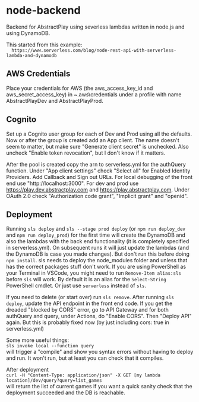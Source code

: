 # node-backend
Backend for AbstractPlay using severless lambdas written in node.js and using DynamoDB.

This started from this example:  
```  https://www.serverless.com/blog/node-rest-api-with-serverless-lambda-and-dynamodb```

## AWS Credentials
Place your credentials for AWS (the aws_access_key_id and aws_secret_access_key) in ~\.aws\credentials under a profile with name AbstractPlayDev and AbstractPlayProd.

## Cognito 
Set up a Cognito user group for each of Dev and Prod using all the defaults. Now or after the group is created add an App client. The name doesn't seem to matter, but make sure "Generate client secret" is unchecked. Also uncheck "Enable token revocation", but I don't know if it matters. 

After the pool is created copy the arn to serverless.yml for the authQuery function. Under "App client settings" check "Select all" for Enabled Identity Providers. Add Callback and Sign out URLs. For local debugging of the front end use "http://localhost:3000". For dev and prod use https://play.dev.abstractplay.com and https://play.abstractplay.com. Under OAuth 2.0 check "Authorization code grant", "Implicit grant" and "openid".

## Deployment
Running
```sls deploy```
and
```sls --stage prod deploy```
(or `npm run deploy_dev` and `npm run deploy_prod`) for the first time will create the DynamoDB and also the lambdas with the back end functionality (it is completely specified in serverless.yml). On subsequent runs it will just update the lambdas (and the DynamoDB is case you made changes).
But don't run this before doing ```npm install```. sls needs to deploy the node_modules folder and unless that has the correct packages stuff don't work. If you are using PowerShell as your Terminal in VSCode, you might need to run `Remove-Item alias:sls` before `sls` will work. By default it is an alias for the `Select-String` PowerShell cmdlet. Or just use `serverless` instead of `sls`.

If you need to delete (or start over) run ```sls remove```. After running `sls deploy`, update the API endpoint in the front end code. If you get the dreaded "blocked by CORS" error, go to API Gateway and for both authQuery and query, under Actions, do "Enable CORS". Then "Deploy API" again. But this is probably fixed now (by just including cors: true in serverless.yml)

Some more useful things:  
```sls invoke local --function query```  
will trigger a "compile" and show you syntax errors without having to deploy and run. It won't run, but at least you can check that it compiles.

After deployment  
```curl -H "Content-Type: application/json" -X GET [my lambda location]/dev/query?query=list_games```  
will return the list of current games if you want a quick sanity check that the deployment succeeded and the DB is reachable.
  
